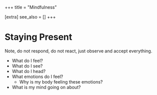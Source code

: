 +++
title = "Mindfulness"

[extra]
see_also = []
+++

# Staying Present
Note, do not respond, do not react, just observe and accept everything.
- What do I feel?
- What do I see?
- What do I head?
- What emotions do I feel?
    - Why is my body feeling these emotions?
- What is my mind going on about?

